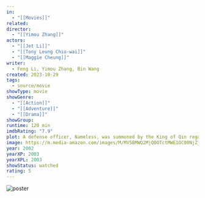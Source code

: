 ```yaml
---
in:
  - "[[Movies]]"
related: 
director:
  - "[[Yimou Zhang]]"
actors:
  - "[[Jet Li]]"
  - "[[Tony Leung Chiu-wai]]"
  - "[[Maggie Cheung]]"
writer:
  - Feng Li, Yimou Zhang, Bin Wang
created: 2023-10-29
tags:
  - source/movie
showType: movie
showGenre:
  - "[[Action]]"
  - "[[Adventure]]"
  - "[[Drama]]"
showGroup: 
runtime: 120 min
imdbRating: "7.9"
plot: A defense officer, Nameless, was summoned by the King of Qin regarding his success of terminating three warriors.
image: https://m.media-amazon.com/images/M/MV5BMWQ2MjQ0OTctMWE1OC00NjZjLTk3ZDAtNTk3NTZiYWMxYTlmXkEyXkFqcGdeQXVyMTQxNzMzNDI@._V1_SX300.jpg
year: 2002
yearXP: 2003
yearXPL: 2003
showStatus: watched
rating: 5
---
```

![poster](https://m.media-amazon.com/images/M/MV5BMWQ2MjQ0OTctMWE1OC00NjZjLTk3ZDAtNTk3NTZiYWMxYTlmXkEyXkFqcGdeQXVyMTQxNzMzNDI@._V1_SX300.jpg)

